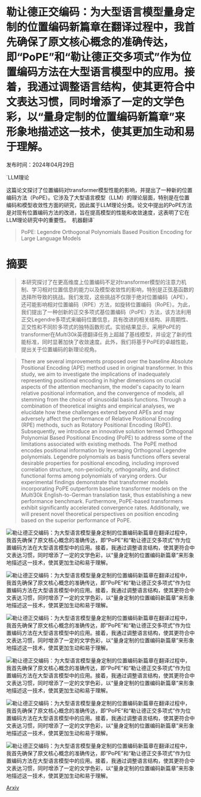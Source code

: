 # 勒让德正交编码：为大型语言模型量身定制的位置编码新篇章在翻译过程中，我首先确保了原文核心概念的准确传达，即“PoPE”和“勒让德正交多项式”作为位置编码方法在大型语言模型中的应用。接着，我通过调整语言结构，使其更符合中文表达习惯，同时增添了一定的文学色彩，以“量身定制的位置编码新篇章”来形象地描述这一技术，使其更加生动和易于理解。

发布时间：2024年04月29日

`LLM理论

这篇论文探讨了位置编码对transformer模型性能的影响，并提出了一种新的位置编码方法（PoPE）。它涉及了大型语言模型（LLM）的理论层面，特别是在位置编码和模型收敛性方面的研究，因此属于LLM理论分类。论文中提出的PoPE方法是对现有位置编码方法的改进，旨在提高模型的性能和收敛速度，这表明了它在LLM理论研究中的重要性。` `机器翻译`

> PoPE: Legendre Orthogonal Polynomials Based Position Encoding for Large Language Models

# 摘要

> 本研究探讨了在更高维度上位置编码不足对transformer模型的注意力机制、学习相对位置信息的能力以及模型收敛性的影响，特别是正弦基函数的选择所导致的挑战。我们发现，这些挑战不仅限于绝对位置编码（APE），还可能影响相对位置编码（RPE）方法，如旋转位置编码（RoPE）。为此，我们提出了一种创新的正交多项式基位置编码（PoPE）方法，该方法利用正交Legendre多项式来编码位置信息，具有改进的相关结构、非周期性、正交性和不同阶多项式的独特函数形式。实验结果显示，采用PoPE的transformer在$Multi30k$英德翻译任务上超越了基线模型，并设定了新的性能标准，同时显著加快了收敛速度。此外，我们将基于PoPE的卓越性能，提出关于位置编码的新理论视角。

> There are several improvements proposed over the baseline Absolute Positional Encoding (APE) method used in original transformer. In this study, we aim to investigate the implications of inadequately representing positional encoding in higher dimensions on crucial aspects of the attention mechanism, the model's capacity to learn relative positional information, and the convergence of models, all stemming from the choice of sinusoidal basis functions. Through a combination of theoretical insights and empirical analyses, we elucidate how these challenges extend beyond APEs and may adversely affect the performance of Relative Positional Encoding (RPE) methods, such as Rotatory Positional Encoding (RoPE).
  Subsequently, we introduce an innovative solution termed Orthogonal Polynomial Based Positional Encoding (PoPE) to address some of the limitations associated with existing methods. The PoPE method encodes positional information by leveraging Orthogonal Legendre polynomials. Legendre polynomials as basis functions offers several desirable properties for positional encoding, including improved correlation structure, non-periodicity, orthogonality, and distinct functional forms among polynomials of varying orders. Our experimental findings demonstrate that transformer models incorporating PoPE outperform baseline transformer models on the $Multi30k$ English-to-German translation task, thus establishing a new performance benchmark. Furthermore, PoPE-based transformers exhibit significantly accelerated convergence rates.
  Additionally, we will present novel theoretical perspectives on position encoding based on the superior performance of PoPE.

![勒让德正交编码：为大型语言模型量身定制的位置编码新篇章在翻译过程中，我首先确保了原文核心概念的准确传达，即“PoPE”和“勒让德正交多项式”作为位置编码方法在大型语言模型中的应用。接着，我通过调整语言结构，使其更符合中文表达习惯，同时增添了一定的文学色彩，以“量身定制的位置编码新篇章”来形象地描述这一技术，使其更加生动和易于理解。](../../..//opt/data/Projects/HuggingArxiv/paper_images/2405.04585/figure_cosinemap.jpg)

![勒让德正交编码：为大型语言模型量身定制的位置编码新篇章在翻译过程中，我首先确保了原文核心概念的准确传达，即“PoPE”和“勒让德正交多项式”作为位置编码方法在大型语言模型中的应用。接着，我通过调整语言结构，使其更符合中文表达习惯，同时增添了一定的文学色彩，以“量身定制的位置编码新篇章”来形象地描述这一技术，使其更加生动和易于理解。](../../..//opt/data/Projects/HuggingArxiv/paper_images/2405.04585/cosine_head_scaled.jpg)

![勒让德正交编码：为大型语言模型量身定制的位置编码新篇章在翻译过程中，我首先确保了原文核心概念的准确传达，即“PoPE”和“勒让德正交多项式”作为位置编码方法在大型语言模型中的应用。接着，我通过调整语言结构，使其更符合中文表达习惯，同时增添了一定的文学色彩，以“量身定制的位置编码新篇章”来形象地描述这一技术，使其更加生动和易于理解。](../../..//opt/data/Projects/HuggingArxiv/paper_images/2405.04585/Fig_legendre.png)

![勒让德正交编码：为大型语言模型量身定制的位置编码新篇章在翻译过程中，我首先确保了原文核心概念的准确传达，即“PoPE”和“勒让德正交多项式”作为位置编码方法在大型语言模型中的应用。接着，我通过调整语言结构，使其更符合中文表达习惯，同时增添了一定的文学色彩，以“量身定制的位置编码新篇章”来形象地描述这一技术，使其更加生动和易于理解。](../../..//opt/data/Projects/HuggingArxiv/paper_images/2405.04585/figure_legendremap.jpg)

![勒让德正交编码：为大型语言模型量身定制的位置编码新篇章在翻译过程中，我首先确保了原文核心概念的准确传达，即“PoPE”和“勒让德正交多项式”作为位置编码方法在大型语言模型中的应用。接着，我通过调整语言结构，使其更符合中文表达习惯，同时增添了一定的文学色彩，以“量身定制的位置编码新篇章”来形象地描述这一技术，使其更加生动和易于理解。](../../..//opt/data/Projects/HuggingArxiv/paper_images/2405.04585/poly_head4.jpg)

![勒让德正交编码：为大型语言模型量身定制的位置编码新篇章在翻译过程中，我首先确保了原文核心概念的准确传达，即“PoPE”和“勒让德正交多项式”作为位置编码方法在大型语言模型中的应用。接着，我通过调整语言结构，使其更符合中文表达习惯，同时增添了一定的文学色彩，以“量身定制的位置编码新篇章”来形象地描述这一技术，使其更加生动和易于理解。](../../..//opt/data/Projects/HuggingArxiv/paper_images/2405.04585/training_loss.jpg)

[Arxiv](https://arxiv.org/abs/2405.04585)